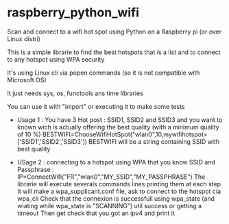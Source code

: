 # raspberry_python_wifi
Scan and connect to a wifi hot spot using Python on a Raspberry pi (or over Linux distri)

This is a simple librarie to find the best hotspots that is a list and to connect to any hotspot using WPA security

It's using Linux cli via popen commands (so it is not compatible with Microsoft OS)

It just needs sys, os, functools ans time libraries

You can use it with "import" or executing it to make some tests

- Usage 1 : You have 3 Hot post : SSID1, SSID2 and SSID3 and you want to known wich is actually offering the best quality (with a minimum quality of 10 %)
            BESTWIFI=ChooseWifiHotSpot("wlan0",10,mywifihotspot=['SSID1','SSID2','SSID3'])
            BESTWIFI will be a string containing SSID with best quality

- USage 2 : connecting to a hotspot using WPA that you know SSID and Passphrase :
            IP=ConnectWifi("FR","wlan0","MY_SSID","MY_PASSPHRASE")
            The librarie will execute severals commands lines printing them at each step
            It will make a wpa_supplicant.conf file, ask to connect to the hotspot cia wpa_cli
            Check that the connexion is successfull  using wpa_state (and wiating while wpa_state is "SCANNING") util success or getting a timeout
            Then get check that you got an ipv4 and print it
  



